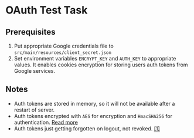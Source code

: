 # OAuth Test Task

## Prerequisites

1. Put appropriate Google credentials file to 
   `src/main/resources/client_secret.json`
2. Set environment variables `ENCRYPT_KEY` and `AUTH_KEY` to
   appropriate values. It enables cookies encryption for storing
   users auth tokens from Google services.
   
## Notes

* Auth tokens are stored in memory, so it will not be available
    after a restart of server.
* Auth tokens encrypted with `AES` for encryption and 
  `HmacSHA256` for authentication. 
  [Read more](https://ktor.io/docs/transformers.html#SessionTransportTransformerEncrypt)
* Auth tokens just getting forgotten on logout, not revoked. 
  [[1]](https://community.ory.sh/t/should-i-revoke-the-access-token-on-logout-from-client/2120)

